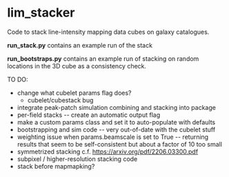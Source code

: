 # lim_stacker

Code to stack line-intensity mapping data cubes on galaxy catalogues.

**run_stack.py** contains an example run of the stack

**run_bootstraps.py** contains an example run of stacking on random locations in the 3D cube as a consistency check.

TO DO:
- change what cubelet params flag does?
  - cubelet/cubestack bug
- integrate peak-patch simulation combining and stacking into package
- per-field stacks -- create an automatic output flag
- make a custom params class and set it to auto-populate with defaults
- bootstrapping and sim code -- very out-of-date with the cubelet stuff
- weighting issue when params.beamscale is set to True -- returning results that seem to be self-consistent but about a factor of 10 too small
- symmetrized stacking c.f. https://arxiv.org/pdf/2206.03300.pdf 
- subpixel / higher-resolution stacking code
- stack before mapmapking?
